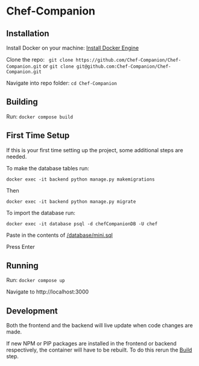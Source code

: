 # Chef-Companion

## Installation

Install Docker on your machine: [Install Docker Engine](https://docs.docker.com/engine/install/)

Clone the repo: ` git clone https://github.com/Chef-Companion/Chef-Companion.git` or `git clone git@github.com:Chef-Companion/Chef-Companion.git`

Navigate into repo folder: `cd Chef-Companion`

## Building

Run: `docker compose build`

## First Time Setup

If this is your first time setting up the project, some additional steps are needed.

To make the database tables run:

`docker exec -it backend python manage.py makemigrations`

Then

`docker exec -it backend python manage.py migrate`

To import the database run:

`docker exec -it database psql -d chefCompanionDB -U chef`

Paste in the contents of [/database/mini.sql](https://github.com/Chef-Companion/Chef-Companion/blob/main/database/mini.csv)

Press Enter

## Running

Run: `docker compose up`

Navigate to http://localhost:3000

## Development

Both the frontend and the backend will live update when code changes are made.

If new NPM or PIP packages are installed in the frontend or backend respectively, the container will have to be rebuilt. To do this rerun the [Build](#building) step.